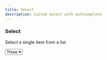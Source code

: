 ```yaml
---
title: Select
description: Custom select with autocomplete
---
```


### Select

Select a single item from a list

<div data-controller="select" class="autocomplete-input-container">
  <select name="field">
    <option value="1">One</option>
    <option value="2">Two</option>
    <option value="3" selected>Three</option>
    <option value="4">Four</option>
    <option value="5">Five</option>
    <option value="6">Six</option>
  </select>
</div>
